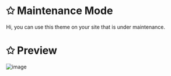# ✩ Maintenance Mode
Hi, you can use this theme on your site that is under maintenance.

# ✩ Preview
![image](https://github.com/maideens/maintenance-mode/assets/48116924/59e9982a-8f69-4297-8638-759eea256c96.png)
